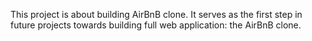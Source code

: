 This project is about building AirBnB clone. It serves as the first step in future projects towards building full web application: the AirBnB clone.